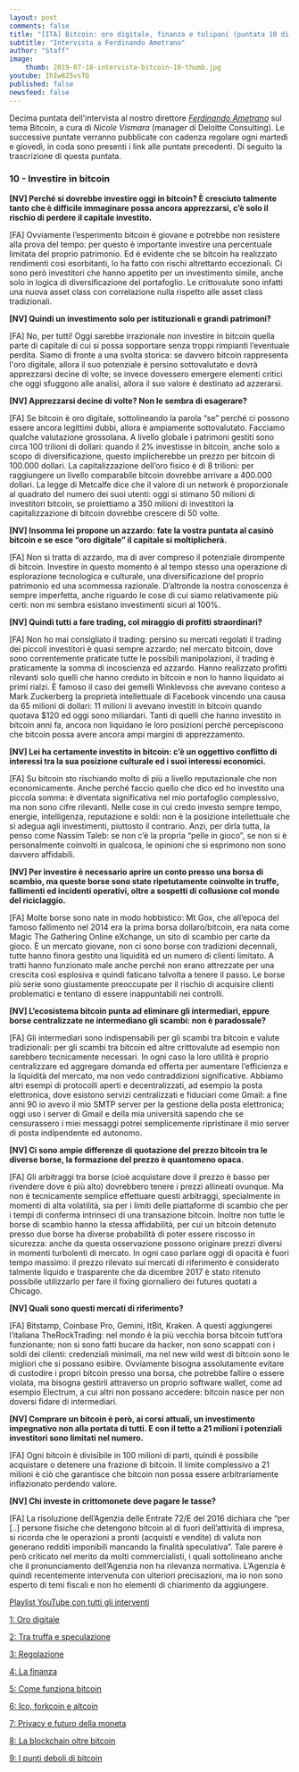```yaml
---
layout: post
comments: false
title: "[ITA] Bitcoin: oro digitale, finanza e tulipani (puntata 10 di 11)"
subtitle: "Intervista a Ferdinando Ametrano"
author: "Staff"
image:
    thumb: 2019-07-18-intervista-bitcoin-10-thumb.jpg
youtube: IhIw8Z5vsTQ
published: false
newsfeed: false
---
```


Decima puntata dell'intervista al nostro direttore
[*Ferdinando Ametrano*](https://www.ametrano.net)
sul tema Bitcoin,
a cura di *Nicole Vismara* (manager di Deloitte Consulting).
Le successive puntate verranno pubblicate con cadenza regolare
ogni martedì e giovedì, in coda sono presenti i link alle puntate precedenti.
Di seguito la trascrizione di questa puntata.

### 10 - Investire in bitcoin

**[NV] Perché si dovrebbe investire oggi in bitcoin? È cresciuto talmente tanto che è difficile immaginare possa ancora apprezzarsi, c’è solo il rischio di perdere il capitale investito.**

[FA] Ovviamente l’esperimento bitcoin è giovane e potrebbe non resistere alla prova del tempo: per questo è importante investire una percentuale limitata del proprio patrimonio. Ed è evidente che se bitcoin ha realizzato rendimenti così esorbitanti, lo ha fatto con rischi altrettanto eccezionali. Ci sono però investitori che hanno appetito per un investimento simile, anche solo in logica di diversificazione del portafoglio. Le crittovalute sono infatti una nuova asset class con correlazione nulla rispetto alle asset class tradizionali.

**[NV] Quindi un investimento solo per istituzionali e grandi patrimoni?**

[FA] No, per tutti! Oggi sarebbe irrazionale non investire in bitcoin quella parte di capitale di cui si possa sopportare senza troppi rimpianti l’eventuale perdita. Siamo di fronte a una svolta storica: se davvero bitcoin rappresenta l'oro digitale, allora il suo potenziale è persino sottovalutato e dovrà apprezzarsi decine di volte; se invece dovessero emergere elementi critici che oggi sfuggono alle analisi, allora il suo valore è destinato ad azzerarsi.

**[NV] Apprezzarsi decine di volte? Non le sembra di esagerare?**

[FA] Se bitcoin è oro digitale, sottolineando la parola “se” perché ci possono essere ancora legittimi dubbi, allora è ampiamente sottovalutato. Facciamo qualche valutazione grossolana. A livello globale i patrimoni gestiti sono circa 100 trilioni di dollari: quando il 2% investisse in bitcoin, anche solo a scopo di diversificazione, questo implicherebbe un prezzo per bitcoin di 100.000 dollari. La capitalizzazione dell’oro fisico è di 8 trilioni: per raggiungere un livello comparabile bitcoin dovrebbe arrivare a 400.000 dollari. La legge di Metcalfe dice che il valore di un network è proporzionale al quadrato del numero dei suoi utenti: oggi si stimano 50 milioni di investitori bitcoin, se proiettiamo a 350 milioni di investitori la capitalizzazione di bitcoin dovrebbe crescere di 50 volte.

**[NV] Insomma lei propone un azzardo: fate la vostra puntata al casinò bitcoin e se esce “oro digitale” il capitale si moltiplicherà.**

[FA] Non si tratta di azzardo, ma di aver compreso il potenziale dirompente di bitcoin. Investire in questo momento è al tempo stesso una operazione di esplorazione tecnologica e culturale, una diversificazione del proprio patrimonio ed una scommessa razionale. D’altronde la nostra conoscenza è sempre imperfetta, anche riguardo le cose di cui siamo relativamente più certi: non mi sembra esistano investimenti sicuri al 100%.

**[NV] Quindi tutti a fare trading, col miraggio di profitti straordinari?**

[FA] Non ho mai consigliato il trading: persino su mercati regolati il trading dei piccoli investitori è quasi sempre azzardo; nel mercato bitcoin, dove sono correntemente praticate tutte le possibili manipolazioni, il trading è praticamente la somma di incoscienza ed azzardo. Hanno realizzato profitti rilevanti solo quelli che hanno creduto in bitcoin e non lo hanno liquidato ai primi rialzi. È famoso il caso dei gemelli Winklevoss che avevano conteso a Mark Zuckerberg la proprietà intellettuale di Facebook vincendo una causa da 65 milioni di dollari: 11 milioni li avevano investiti in bitcoin quando quotava $120 ed oggi sono miliardari. Tanti di quelli che hanno investito in bitcoin anni fa, ancora non liquidano le loro posizioni perché percepiscono che bitcoin possa avere ancora ampi margini di apprezzamento.

**[NV] Lei ha certamente investito in bitcoin: c’è un oggettivo conflitto di interessi tra la sua posizione culturale ed i suoi interessi economici.**

[FA] Su bitcoin sto rischiando molto di più a livello reputazionale che non economicamente. Anche perché faccio quello che dico ed ho investito una piccola somma: è diventata significativa nel mio portafoglio complessivo, ma non sono cifre rilevanti. Nelle cose in cui credo investo sempre tempo, energie, intelligenza, reputazione e soldi: non è la posizione intellettuale che si adegua agli investimenti, piuttosto il contrario. Anzi, per dirla tutta, la penso come Nassim Taleb: se non c’è la propria “pelle in gioco”, se non si è personalmente coinvolti in qualcosa, le opinioni che si esprimono non sono davvero affidabili.

**[NV] Per investire è necessario aprire un conto presso una borsa di scambio, ma queste borse sono state ripetutamente coinvolte in truffe, fallimenti ed incidenti operativi, oltre a sospetti di collusione col mondo del riciclaggio.**

[FA] Molte borse sono nate in modo hobbistico: Mt Gox, che all’epoca del famoso fallimento nel 2014 era la prima borsa dollaro/bitcoin, era nata come Magic The Gathering Online eXchange, un sito di scambio per carte da gioco. È un mercato giovane, non ci sono borse con tradizioni decennali, tutte hanno finora gestito una liquidità ed un numero di clienti limitato. A tratti hanno funzionato male anche perché non erano attrezzate per una crescita così esplosiva e quindi faticano talvolta a tenere il passo. Le borse più serie sono giustamente preoccupate per il rischio di acquisire clienti problematici e tentano di essere inappuntabili nei controlli.

**[NV] L’ecosistema bitcoin punta ad eliminare gli intermediari, eppure borse centralizzate ne intermediano gli scambi: non è paradossale?**

[FA] Gli intermediari sono indispensabili per gli scambi tra bitcoin e valute tradizionali: per gli scambi tra bitcoin ed altre crittovalute ad esempio non sarebbero tecnicamente necessari. In ogni caso la loro utilità è proprio centralizzare ed aggregare domanda ed offerta per aumentare l’efficienza e la liquidità del mercato, ma non vedo contraddizioni significative. Abbiamo altri esempi di protocolli aperti e decentralizzati, ad esempio la posta elettronica, dove esistono servizi centralizzati e fiduciari come Gmail: a fine anni 90 io avevo il mio SMTP server per la gestione della posta elettronica; oggi uso i server di Gmail e della mia università sapendo che se censurassero i miei messaggi potrei semplicemente ripristinare il mio server di posta indipendente ed autonomo.

**[NV] Ci sono ampie differenze di quotazione del prezzo bitcoin tra le diverse borse, la formazione del prezzo è quantomeno opaca.**

[FA] Gli arbitraggi tra borse (cioè acquistare dove il prezzo è basso per rivendere dove è più alto) dovrebbero tenere i prezzi allineati ovunque. Ma non è tecnicamente semplice effettuare questi arbitraggi, specialmente in momenti di alta volatilità, sia per i limiti delle piattaforme di scambio che per i tempi di conferma intrinseci di una transazione bitcoin. Inoltre non tutte le borse di scambio hanno la stessa affidabilità, per cui un bitcoin detenuto presso due borse ha diverse probabilità di poter essere riscosso in sicurezza: anche da questa osservazione possono originare prezzi diversi in momenti turbolenti di mercato. In ogni caso parlare oggi di opacità è fuori tempo massimo: il prezzo rilevato sui mercati di riferimento è considerato talmente liquido e trasparente che da dicembre 2017 è stato ritenuto possibile utilizzarlo per fare il fixing giornaliero dei futures quotati a Chicago.

**[NV] Quali sono questi mercati di riferimento?**

[FA] Bitstamp, Coinbase Pro, Gemini, ItBit, Kraken. A questi aggiungerei l’italiana TheRockTrading: nel mondo è la più vecchia borsa bitcoin tutt’ora funzionante; non si sono fatti bucare da hacker, non sono scappati con i soldi dei clienti: credenziali minimali, ma nel new wild west di bitcoin sono le migliori che si possano esibire. Ovviamente bisogna assolutamente evitare di custodire i propri bitcoin presso una borsa, che potrebbe fallire o essere violata, ma bisogna gestirli attraverso un proprio software wallet, come ad esempio Electrum, a cui altri non possano accedere: bitcoin nasce per non doversi fidare di intermediari.

**[NV] Comprare un bitcoin è però, ai corsi attuali, un investimento impegnativo non alla portata di tutti. E con il tetto a 21 milioni i potenziali investitori sono limitati nel numero.**

[FA] Ogni bitcoin è divisibile in 100 milioni di parti, quindi è possibile acquistare o detenere una frazione di bitcoin. Il limite complessivo a 21 milioni è ciò che garantisce che bitcoin non possa essere arbitrariamente inflazionato perdendo valore.

**[NV] Chi investe in crittomonete deve pagare le tasse?**

[FA] La risoluzione dell’Agenzia delle Entrate 72/E del 2016 dichiara che “per [..] persone fisiche che detengono bitcoin al di fuori dell’attività di impresa, si ricorda che le operazioni a pronti (acquisti e vendite) di valuta non generano redditi imponibili mancando la finalità speculativa”. Tale parere è però criticato nel merito da molti commercialisti, i quali sottolineano anche che il pronunciamento dell’Agenzia non ha rilevanza normativa. L’Agenzia è quindi recentemente intervenuta con ulteriori precisazioni, ma io non sono esperto di temi fiscali e non ho elementi di chiarimento da aggiungere.


[Playlist YouTube con tutti gli interventi](https://www.youtube.com/playlist?list=PLTLa2tRY91LKw5CrWIFFeIws08Sr7q-jC)

[1: Oro digitale](https://dgi.io/2019/06/17/intervista-bitcoin-01.html)

[2: Tra truffa e speculazione](https://dgi.io/2019/06/20/intervista-bitcoin-02.html)

[3: Regolazione](https://dgi.io/2019/06/25/intervista-bitcoin-03.html)

[4: La finanza](https://dgi.io/2019/06/27/intervista-bitcoin-04.html)

[5: Come funziona bitcoin](https://dgi.io/2019/07/02/intervista-bitcoin-05.html)

[6: Ico, forkcoin e altcoin](https://dgi.io/2019/07/04/intervista-bitcoin-06.html)

[7: Privacy e futuro della moneta](https://dgi.io/2019/07/09/intervista-bitcoin-07.html)

[8: La blockchain oltre bitcoin](https://dgi.io/2019/07/11/intervista-bitcoin-08.html)

[9: I punti deboli di bitcoin](https://dgi.io/2019/07/16/intervista-bitcoin-09.html)
